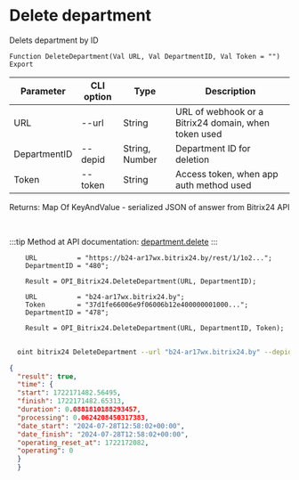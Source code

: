 ﻿---
sidebar_position: 4
---

# Delete department
 Delets department by ID



`Function DeleteDepartment(Val URL, Val DepartmentID, Val Token = "") Export`

  | Parameter | CLI option | Type | Description |
  |-|-|-|-|
  | URL | --url | String | URL of webhook or a Bitrix24 domain, when token used |
  | DepartmentID | --depid | String, Number | Department ID for deletion |
  | Token | --token | String | Access token, when app auth method used |

  
  Returns:  Map Of KeyAndValue - serialized JSON of answer from Bitrix24 API

<br/>

:::tip
Method at API documentation: [department.delete](https://dev.1c-bitrix.ru/rest_help/departments/department_delete.php)
:::
<br/>


```bsl title="Code example"
    URL          = "https://b24-ar17wx.bitrix24.by/rest/1/1o2...";
    DepartmentID = "480";

    Result = OPI_Bitrix24.DeleteDepartment(URL, DepartmentID);

    URL          = "b24-ar17wx.bitrix24.by";
    Token        = "37d1fe66006e9f06006b12e400000001000...";
    DepartmentID = "478";

    Result = OPI_Bitrix24.DeleteDepartment(URL, DepartmentID, Token);
```



```sh title="CLI command example"
    
  oint bitrix24 DeleteDepartment --url "b24-ar17wx.bitrix24.by" --depid "68" --token "fe3fa966006e9f06006b12e400000001000..."

```

```json title="Result"
{
  "result": true,
  "time": {
  "start": 1722171482.56495,
  "finish": 1722171482.65313,
  "duration": 0.0881810188293457,
  "processing": 0.0624208450317383,
  "date_start": "2024-07-28T12:58:02+00:00",
  "date_finish": "2024-07-28T12:58:02+00:00",
  "operating_reset_at": 1722172082,
  "operating": 0
  }
  }
```
